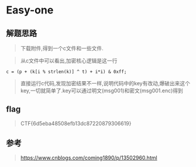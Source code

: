 # Easy-one

## 解题思路

> 下载附件,得到一个c文件和一些文件.

> 从c文件中可以看出,加密核心逻辑是这一行

```
c = (p + (k[i % strlen(k)] ^ t) + i*i) & 0xff;
```

> 直接运行c代码,发现加密结果不一样,说明代码中的key有改动,爆破出来这个key,一切就简单了.key可以通过明文(msg001)和密文(msg001.enc)得到

## flag

> CTF{6d5eba48508efb13dc87220879306619}

## 参考

> https://www.cnblogs.com/coming1890/p/13502960.html